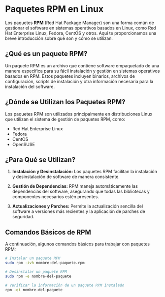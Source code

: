 # Paquetes RPM en Linux

Los paquetes **RPM** (Red Hat Package Manager) son una forma común de gestionar el software en sistemas operativos basados en Linux, como Red Hat Enterprise Linux, Fedora, CentOS y otros. Aquí te proporcionamos una breve introducción sobre qué son y cómo se utilizan.

## ¿Qué es un paquete RPM?

Un paquete RPM es un archivo que contiene software empaquetado de una manera específica para su fácil instalación y gestión en sistemas operativos basados en RPM. Estos paquetes incluyen binarios, archivos de configuración, scripts de instalación y otra información necesaria para la instalación del software.

## ¿Dónde se Utilizan los Paquetes RPM?

Los paquetes RPM son utilizados principalmente en distribuciones Linux que utilizan el sistema de gestión de paquetes RPM, como:

- Red Hat Enterprise Linux
- Fedora
- CentOS
- OpenSUSE

## ¿Para Qué se Utilizan?

1. **Instalación y Desinstalación:** Los paquetes RPM facilitan la instalación y desinstalación de software de manera consistente.

2. **Gestión de Dependencias:** RPM maneja automáticamente las dependencias del software, asegurando que todas las bibliotecas y componentes necesarios estén presentes.

3. **Actualizaciones y Parches:** Permite la actualización sencilla del software a versiones más recientes y la aplicación de parches de seguridad.

## Comandos Básicos de RPM

A continuación, algunos comandos básicos para trabajar con paquetes RPM:

```bash
# Instalar un paquete RPM
sudo rpm -ivh nombre-del-paquete.rpm

# Desinstalar un paquete RPM
sudo rpm -e nombre-del-paquete

# Verificar la información de un paquete RPM instalado
rpm -qi nombre-del-paquete

